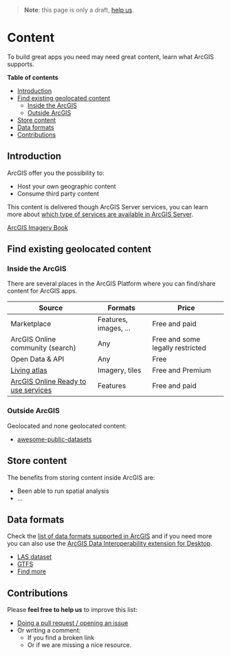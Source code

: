 > **Note**: this page is only a draft, [help us](#contributions).

# Content
To build great apps you need may need great content, learn what ArcGIS supports.

<!-- START doctoc generated TOC please keep comment here to allow auto update -->
<!-- DON'T EDIT THIS SECTION, INSTEAD RE-RUN doctoc TO UPDATE -->
**Table of contents**

- [Introduction](#introduction)
- [Find existing geolocated content](#find-existing-geolocated-content)
  - [Inside the ArcGIS](#inside-the-arcgis)
  - [Outside ArcGIS](#outside-arcgis)
- [Store content](#store-content)
- [Data formats](#data-formats)
- [Contributions](#contributions)

<!-- END doctoc generated TOC please keep comment here to allow auto update -->

## Introduction
ArcGIS offer you the possibility to:
* Host your own geographic content
* Consume third party content

This content is delivered though ArcGIS Server services, you can learn more about
[which type of services are available in ArcGIS Server](service-types/README.md).

[ArcGIS Imagery Book](https://learn.arcgis.com/en/arcgis-imagery-book)

## Find existing geolocated content
### Inside the ArcGIS
There are several places in the ArcGIS Platform where you can find/share content
for ArcGIS apps.

|Source|Formats|Price|
|---|---|---|
|Marketplace|Features, images, ...|Free and paid|
|ArcGIS Online community (search)|Any|Free and some legally restricted
|Open Data & API|Any|Free
|[Living atlas](../products/arcgis-online/content/README.md)|Imagery, tiles|Free and Premium
|[ArcGIS Online Ready to use services](../products/arcgis-online/rest-apis/ready-to-use-services/README.md)|Features|Free and paid

### Outside ArcGIS

Geolocated and none geolocated content:
* [awesome-public-datasets](https://github.com/caesar0301/awesome-public-datasets)

## Store content
The benefits from storing content inside ArcGIS are:
* Been able to run spatial analysis
* ...

## Data formats

Check the [list of data formats supported in ArcGIS](http://desktop.arcgis.com/en/arcmap/10.3/manage-data/datatypes/about-geographic-data-formats.htm#ESRI_SECTION1_4835793C55C0439593A46FD5BC9E64B9) and if you need more you can also use the [ArcGIS Data Interoperability extension for Desktop](http://desktop.arcgis.com/en/arcmap/10.3/manage-data/datatypes/about-geographic-data-formats.htm#ESRI_SECTION1_17EE0659B23345B9A655752949E49E3E).

* [LAS dataset](./data-formats/las/README.md)
* [GTFS](./data-formats/gtfs/README.md)
* [Find more](./data-formats/README.md)

## Contributions
Please **feel free to help us** to improve this list:

* [Doing a pull request / opening an issue](https://github.com/hhkaos/awesome-arcgis#contributions)
* Or writing a comment:
  * If you find a broken link
  * Or if we are missing a nice resource.
